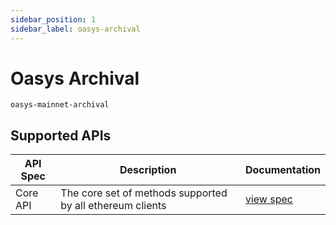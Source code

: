 ```yaml
---
sidebar_position: 1
sidebar_label: oasys-archival
---
```


# Oasys Archival

`oasys-mainnet-archival`

## Supported APIs

| API Spec | Description                                               | Documentation                  |
| -------- | --------------------------------------------------------- | ------------------------------ |
| Core API | The core set of methods supported by all ethereum clients | [view spec](../specs/core-api) |
